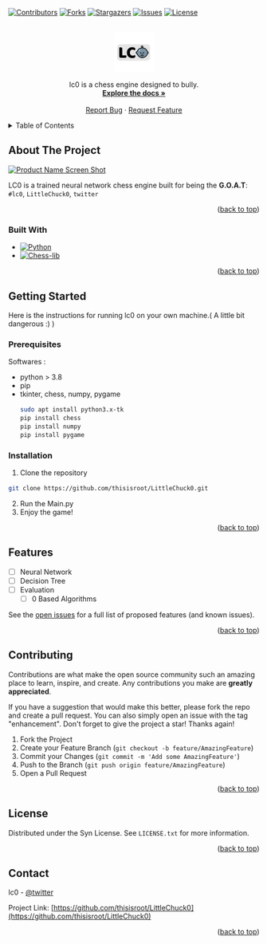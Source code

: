 
<a name="readme-top"></a>
<!-- PROJECT SHIELDS -->
[![Contributors][contributors-shield]][contributors-url]
[![Forks][forks-shield]][forks-url]
[![Stargazers][stars-shield]][stars-url]
[![Issues][issues-shield]][issues-url]
[![License][license-shield]][license-url]
<!-- PROJECT LOGO -->
<br />
<div align="center">
  <a href="https://github.com/thisisroot/LittleChuck0">
    <img src="images/logo.png" alt="Logo" width="80" height="80">
  </a>

  <p align="center">
    lc0 is a chess engine designed to bully.
    <br />
    <a href="https://github.com/thisisroot/LittleChuck0"><strong>Explore the docs »</strong></a>
    <br />
    <br />
    <a href="https://github.com/thisisroot/LittleChuck0/issues">Report Bug</a>
    ·
    <a href="https://github.com/thisisroot/LittleChuck0/issues">Request Feature</a>
  </p>
</div>



<!-- TABLE OF CONTENTS -->
<details>
  <summary>Table of Contents</summary>
  <ol>
    <li>
      <a href="#about-the-project">About The Project</a>
      <ul>
        <li><a href="#built-with">Built With</a></li>
      </ul>
    </li>
    <li>
      <a href="#getting-started">Getting Started</a>
      <ul>
        <li><a href="#prerequisites">Prerequisites</a></li>
        <li><a href="#installation">Installation</a></li>
      </ul>
    </li>
    <li><a href="#features">Features</a></li>
    <li><a href="#contributing">Contributing</a></li>
    <li><a href="#license">License</a></li>
    <li><a href="#contact">Contact</a></li>
  </ol>
</details>



<!-- ABOUT THE PROJECT -->
## About The Project

[![Product Name Screen Shot][product-screenshot]](https://example.com)

LC0 is a trained neural network chess engine built for being the **G.O.A.T**: `#lc0`, `LittleChuck0`, `twitter`

<p align="right">(<a href="#readme-top">back to top</a>)</p>



### Built With

* [![Python][Python.org]][Python-url]
* [![Chess-lib][python-chess]][Chess-url]

<p align="right">(<a href="#readme-top">back to top</a>)</p>



<!-- GETTING STARTED -->
## Getting Started
Here is the instructions for running lc0 on your own machine.( A little bit dangerous :) )

### Prerequisites

Softwares : 
* python > 3.8
* pip
* tkinter, chess, numpy, pygame
  ```sh
  sudo apt install python3.x-tk
  pip install chess
  pip install numpy
  pip install pygame
  ```

### Installation

1. Clone the repository
```sh
git clone https://github.com/thisisroot/LittleChuck0.git
```
2. Run the Main.py
3. Enjoy the game!
   

<p align="right">(<a href="#readme-top">back to top</a>)</p>



<!-- FEATURES -->
## Features

- [ ] Neural Network
- [ ] Decision Tree
- [ ] Evaluation
    - [ ] 0 Based Algorithms

See the [open issues](https://github.com/thisisroot/LittleChuck0/issues) for a full list of proposed features (and known issues).

<p align="right">(<a href="#readme-top">back to top</a>)</p>



<!-- CONTRIBUTING -->
## Contributing

Contributions are what make the open source community such an amazing place to learn, inspire, and create. Any contributions you make are **greatly appreciated**.

If you have a suggestion that would make this better, please fork the repo and create a pull request. You can also simply open an issue with the tag "enhancement".
Don't forget to give the project a star! Thanks again!

1. Fork the Project
2. Create your Feature Branch (`git checkout -b feature/AmazingFeature`)
3. Commit your Changes (`git commit -m 'Add some AmazingFeature'`)
4. Push to the Branch (`git push origin feature/AmazingFeature`)
5. Open a Pull Request

<p align="right">(<a href="#readme-top">back to top</a>)</p>



<!-- LICENSE -->
## License

Distributed under the Syn License. See `LICENSE.txt` for more information.

<p align="right">(<a href="#readme-top">back to top</a>)</p>



<!-- CONTACT -->
## Contact

lc0 - [@twitter](https://twitter.com/twitter)

Project Link: [https://github.com/thisisroot/LittleChuck0](https://github.com/thisisroot/LittleChuck0)

<p align="right">(<a href="#readme-top">back to top</a>)</p>


<!-- MARKDOWN LINKS & IMAGES -->
[contributors-shield]: https://img.shields.io/github/contributors/thisisroot/LittleChuck0.svg?style=for-the-badge
[contributors-url]: https://github.com/thisisroot/LittleChuck0/graphs/contributors
[forks-shield]: https://img.shields.io/github/forks/thisisroot/LittleChuck0.svg?style=for-the-badge
[forks-url]: https://github.com/thisisroot/LittleChuck0/network/members
[stars-shield]: https://img.shields.io/github/stars/thisisroot/LittleChuck0.svg?style=for-the-badge
[stars-url]: https://github.com/thisisroot/LittleChuck0/stargazers
[issues-shield]: https://img.shields.io/github/issues/thisisroot/LittleChuck0.svg?style=for-the-badge
[issues-url]: https://github.com/thisisroot/LittleChuck0/issues
[license-shield]: https://img.shields.io/github/license/thisisroot/LittleChuck0.svg?style=for-the-badge
[license-url]: https://github.com/thisisroot/LittleChuck0/blob/master/LICENSE.txt
[linkedin-shield]: https://img.shields.io/badge/-LinkedIn-black.svg?style=for-the-badge&logo=linkedin&colorB=555
[linkedin-url]: https://linkedin.com/in/
[product-screenshot]: https://www.gamespot.com/a/uploads/original/1557/15576725/3818089-curse-of-chucky.jpeg
[Python.org]: https://img.shields.io/badge/Python-35495E?style=for-the-badge&logo=python
[Python-url]: https://python.org/
[Chess-url]: https://python-chess.readthedocs.io/en/latest/#
[python-chess]: https://img.shields.io/badge/Chess-20232A?style=for-the-badge&logo=lichess&logoColor=00000
